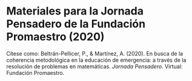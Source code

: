 # Materiales para la Jornada Pensadero de la Fundación Promaestro (2020)
Cítese como:
Beltrán-Pellicer, P., & Martínez, A. (2020). En busca de la coherencia metodológica en la educación de emergencia: a través de la resolución de problemas en matemáticas. *Jornada Pensadero*. Virtual: Fundación Promaestro.




